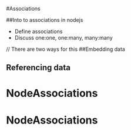 #Associations


##Into to associations in nodejs
* Define associations
* Discuss one:one, one:many, many:many

// There are two ways for this
##Embedding data

## Referencing data

# NodeAssociations
# NodeAssociations
